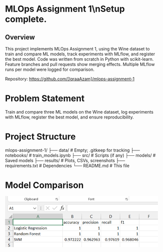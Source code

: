 # MLOps Assignment 1\nSetup complete.

## Overview

This project implements MLOps Assignment 1, using the Wine dataset to train and compare ML models, track experiments with MLflow, and register the best model. Code was written from scratch in Python with scikit-learn. Feature branches and pull requests show merging effects. Multiple MLflow runs per model were logged for comparison.

Repository: https://github.com/[IqraaAzam]/mlops-assignment-1

# Problem Statement

Train and compare three ML models on the Wine dataset, log experiments with MLflow, register the best model, and ensure reproducibility.

# Project Structure
mlops-assignment-1/
├── data/               # Empty; .gitkeep for tracking
├── notebooks/          # train_models.ipynb
├── src/                # Scripts (if any)
├── models/             # Saved models
├── results/            # Plots, CSVs, screenshots
├── requirements.txt    # Dependencies
└── README.md           # This file

# Model Comparison
![alt text](image.png)